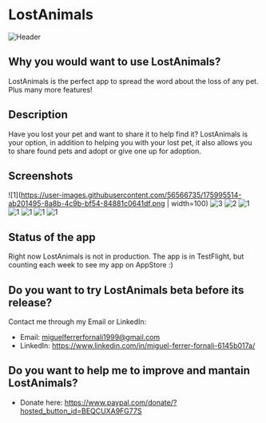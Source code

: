 # LostAnimals

![Header](https://user-images.githubusercontent.com/56566735/161317149-1abb07bf-3c39-4b5b-aec5-23fc957c7204.png)


## Why you would want to use LostAnimals?
LostAnimals is the perfect app to spread the word about the loss of any pet. Plus many more features!


## Description
Have you lost your pet and want to share it to help find it? LostAnimals is your option, in addition to helping you with your lost pet, it also allows you to share found pets and adopt or give one up for adoption.


## Screenshots
![1](https://user-images.githubusercontent.com/56566735/175995514-ab201495-8a8b-4c9b-bf54-84881c0641df.png | width=100)
![3](https://user-images.githubusercontent.com/56566735/175995497-f97b493b-3fa0-415e-9c6d-556316003da4.png)
![2](https://user-images.githubusercontent.com/56566735/175995531-2d84e3ed-bb8f-4a93-913f-42885f0554cc.png)
![1](https://user-images.githubusercontent.com/56566735/175995437-7e258f1e-fabb-4321-a5d9-a5923b424fd1.png)
![1](https://user-images.githubusercontent.com/56566735/175995451-6652b130-bcbf-475a-8949-6d629f61dc52.png)
![1](https://user-images.githubusercontent.com/56566735/175995468-7ec9a7ac-305e-4af6-a391-75fd5d368901.png)
![1](https://user-images.githubusercontent.com/56566735/175995551-79191663-d63d-4353-bd6f-643034b48cf1.png)
![1](https://user-images.githubusercontent.com/56566735/175995564-4b868eab-4513-429c-a932-d1fd41f70f84.png)


## Status of the app
Right now LostAnimals is not in production. The app is in TestFlight, but counting each week to see my app on AppStore :)


## Do you want to try LostAnimals beta before its release?
Contact me through my Email or LinkedIn:
* Email: miguelferrerfornali1999@gmail.com
* LinkedIn: https://www.linkedin.com/in/miguel-ferrer-fornali-6145b017a/


## Do you want to help me to improve and mantain LostAnimals?
* Donate here: https://www.paypal.com/donate/?hosted_button_id=BEQCUXA9FG77S
